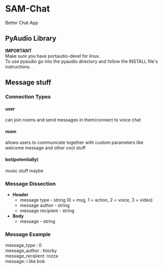# SAM-Chat
Better Chat App

## PyAudio Library
**IMPORTANT**\
Make sure you have portaudio-devel for linux.\
To use pyaudio go into the pyaudio directory and follow the INSTALL file's
instructions.

## Message stuff
### Connection Types
#### user
can join rooms and send messages in them/connect to voice chat
#### room
allows users to communicate together with custom parameters like welcome message
and other cool stuff
#### bot(potentially)
music stuff maybe

### Message Dissection
 - **Header**
   - message type - string (0 = msg, 1 = action, 2 = voice, 3 = video)
   - message author - string 
   - message recipient - string
 - **Body**
   - message - string
 
### Message Example
message_type : 0\
message_author : blocky\
message_recipient: rozza\
message: i like bob

 
